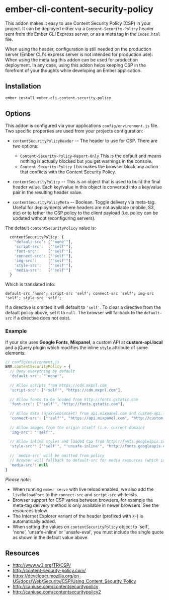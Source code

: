 # ember-cli-content-security-policy

This addon makes it easy to use Content Security Policy (CSP) in your project. It can be deployed either
via a `Content-Security-Policy` header sent from the Ember CLI Express server, or as a meta tag in the
`index.html` file.

When using the header, configuration is still needed on the production server (Ember CLI's express server 
is not intended for production use). When using the meta tag this addon can be used for production deployment.
In any case, using this addon helps keeping CSP in the forefront of your thoughts while developing an Ember application.

## Installation

```bash
ember install ember-cli-content-security-policy
```

## Options

This addon is configured via your applications `config/environment.js` file. Two specific properties are
used from your projects configuration:

* `contentSecurityPolicyHeader` -- The header to use for CSP. There are two options:
  - `Content-Security-Policy-Report-Only` This is the default and means nothing is actually blocked but you get warnings in the console.
  - `Content-Security-Policy` This makes the browser block any action that conflicts with the Content Security Policy.

* `contentSecurityPolicy` -- This is an object that is used to build the final header value. Each key/value
  in this object is converted into a key/value pair in the resulting header value.

* `contentSecurityPolicyMeta` -- Boolean. Toggle delivery via meta-tag. Useful for deployments where headers are not available (mobile, S3, etc) or to tether the CSP policy to the client payload (i.e. policy can be updated without reconfiguring servers).

The default `contentSecurityPolicy` value is:

```javascript
  contentSecurityPolicy: {
    'default-src': ["'none'"],
    'script-src':  ["'self'"],
    'font-src':    ["'self'"],
    'connect-src': ["'self'"],
    'img-src':     ["'self'"],
    'style-src':   ["'self'"],
    'media-src':   ["'self'"]
  }
```

Which is translated into:

```
default-src 'none'; script-src 'self'; connect-src 'self'; img-src 'self'; style-src 'self';
```

If a directive is omitted it will default to `'self'`. To clear a directive from the default policy above, set it to `null`. The browser will fallback to the `default-src` if a directive does not exist.

### Example

If your site uses **Google Fonts**, **Mixpanel**, a custom API at **custom-api.local** and a jQuery plugin which modifies the inline `style` attribute of some elements:

```javascript
// config/environment.js
ENV.contentSecurityPolicy = {
  // Deny everything by default
  'default-src': "'none'",
  
  // Allow scripts from https://cdn.mxpnl.com
  'script-src': ["'self'", "https://cdn.mxpnl.com"],
  
  // Allow fonts to be loaded from http://fonts.gstatic.com
  'font-src': ["'self'", "http://fonts.gstatic.com"],
  
  // Allow data (ajax/websocket) from api.mixpanel.com and custom-api.local
  'connect-src': ["'self'", "https://api.mixpanel.com", "http://custom-api.local"],
  
  // Allow images from the origin itself (i.e. current domain)
  'img-src': "'self'",
  
  // Allow inline styles and loaded CSS from http://fonts.googleapis.com
  'style-src': ["'self'", "'unsafe-inline'", "http://fonts.googleapis.com"],
  
  // `media-src` will be omitted from policy
  // Browser will fallback to default-src for media resources (which is to deny, see above).
  'media-src': null
}
```

*Please note*:
+ When running `ember serve` with live reload enabled, we also add the `liveReloadPort` to
  the `connect-src` and `script-src` whitelists.
+ Browser support for CSP varies between browsers, for example the meta-tag delivery method is only available
  in newer browsers. See the resources below.
+ The Internet Explorer variant of the header (prefixed with `X-`) is automatically added.
+ When setting the values on `contentSecurityPolicy` object to 'self', 'none', 'unsafe-inline' or 'unsafe-eval', 
  you must include the single quote as shown in the default value above.

## Resources

* http://www.w3.org/TR/CSP/
* http://content-security-policy.com/
* https://developer.mozilla.org/en-US/docs/Web/Security/CSP/Using_Content_Security_Policy
* http://caniuse.com/contentsecuritypolicy
* http://caniuse.com/contentsecuritypolicy2
